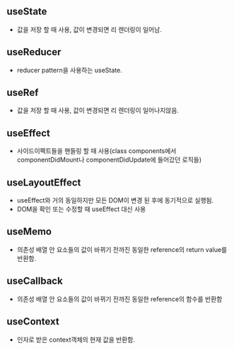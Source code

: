 ## useState 
- 값을 저장 할 때 사용, 값이 변경되면 리 렌더링이 일어남.

## useReducer
- reducer pattern을 사용하는 useState.

## useRef
- 값을 저장 할 때 사용, 값이 변경되면 리 렌더링이 일어나지않음.

## useEffect
- 사이드이펙트들을 핸들링 할 때 사용(class components에서 componentDidMount나 componentDidUpdate에 들어갔던 로직들)

## useLayoutEffect
- useEffect와 거의 동일하지만 모든 DOM이 변경 된 후에 동기적으로 실행됨.
- DOM을 확인 또는 수정할 때 useEffect 대신 사용
  
## useMemo
- 의존성 배열 안 요소들의 값이 바뀌기 전까진 동일한 reference의 return value를 반환함.
  
## useCallback
- 의존성 배열 안 요소들의 값이 바뀌기 전까진 동일한 reference의 함수를 반환함

## useContext
- 인자로 받은 context객체의 현재 값을 반환함.

